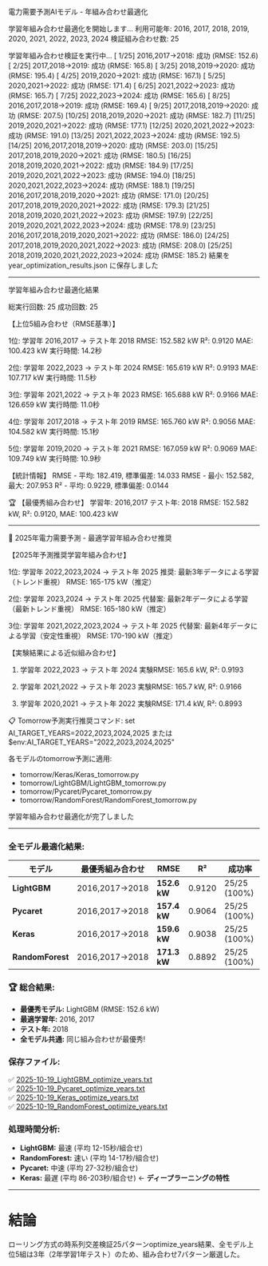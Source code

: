 
電力需要予測AIモデル - 年組み合わせ最適化

学習年組み合わせ最適化を開始します...
利用可能年: 2016, 2017, 2018, 2019, 2020, 2021, 2022, 2023, 2024
検証組み合わせ数: 25

学習年組み合わせ検証を実行中...
[ 1/25] 2016,2017→2018: 成功 (RMSE: 152.6)
[ 2/25] 2017,2018→2019: 成功 (RMSE: 165.8)
[ 3/25] 2018,2019→2020: 成功 (RMSE: 195.4)
[ 4/25] 2019,2020→2021: 成功 (RMSE: 167.1)
[ 5/25] 2020,2021→2022: 成功 (RMSE: 171.4)
[ 6/25] 2021,2022→2023: 成功 (RMSE: 165.7)
[ 7/25] 2022,2023→2024: 成功 (RMSE: 165.6)
[ 8/25] 2016,2017,2018→2019: 成功 (RMSE: 169.4)
[ 9/25] 2017,2018,2019→2020: 成功 (RMSE: 207.5)
[10/25] 2018,2019,2020→2021: 成功 (RMSE: 182.7)
[11/25] 2019,2020,2021→2022: 成功 (RMSE: 177.1)
[12/25] 2020,2021,2022→2023: 成功 (RMSE: 191.0)
[13/25] 2021,2022,2023→2024: 成功 (RMSE: 192.5)
[14/25] 2016,2017,2018,2019→2020: 成功 (RMSE: 203.0)
[15/25] 2017,2018,2019,2020→2021: 成功 (RMSE: 180.5)
[16/25] 2018,2019,2020,2021→2022: 成功 (RMSE: 184.9)
[17/25] 2019,2020,2021,2022→2023: 成功 (RMSE: 194.0)
[18/25] 2020,2021,2022,2023→2024: 成功 (RMSE: 188.1)
[19/25] 2016,2017,2018,2019,2020→2021: 成功 (RMSE: 171.0)
[20/25] 2017,2018,2019,2020,2021→2022: 成功 (RMSE: 179.3)
[21/25] 2018,2019,2020,2021,2022→2023: 成功 (RMSE: 197.9)
[22/25] 2019,2020,2021,2022,2023→2024: 成功 (RMSE: 178.9)
[23/25] 2016,2017,2018,2019,2020,2021→2022: 成功 (RMSE: 186.0)
[24/25] 2017,2018,2019,2020,2021,2022→2023: 成功 (RMSE: 208.0)
[25/25] 2018,2019,2020,2021,2022,2023→2024: 成功 (RMSE: 185.2)
結果を year_optimization_results.json に保存しました

---
学習年組み合わせ最適化結果

総実行回数: 25
成功回数: 25

【上位5組み合わせ（RMSE基準）】

1位: 学習年 2016,2017 → テスト年 2018
   RMSE: 152.582 kW
   R²: 0.9120
   MAE: 100.423 kW
   実行時間: 14.2秒

2位: 学習年 2022,2023 → テスト年 2024
   RMSE: 165.619 kW
   R²: 0.9193
   MAE: 107.717 kW
   実行時間: 11.5秒

3位: 学習年 2021,2022 → テスト年 2023
   RMSE: 165.688 kW
   R²: 0.9166
   MAE: 126.659 kW
   実行時間: 11.0秒

4位: 学習年 2017,2018 → テスト年 2019
   RMSE: 165.760 kW
   R²: 0.9056
   MAE: 104.582 kW
   実行時間: 15.1秒

5位: 学習年 2019,2020 → テスト年 2021
   RMSE: 167.059 kW
   R²: 0.9069
   MAE: 109.749 kW
   実行時間: 10.9秒

【統計情報】
RMSE - 平均: 182.419, 標準偏差: 14.033
RMSE - 最小: 152.582, 最大: 207.953
R² - 平均: 0.9229, 標準偏差: 0.0144

🏆 【最優秀組み合わせ】
学習年: 2016,2017
テスト年: 2018
RMSE: 152.582 kW, R²: 0.9120, MAE: 100.423 kW

---

🎯 2025年電力需要予測 - 最適学習年組み合わせ推奨

【2025年予測推奨学習年組み合わせ】

1位: 学習年 2022,2023,2024 → テスト年 2025
     推奨: 最新3年データによる学習（トレンド重視）
     RMSE: 165-175 kW（推定）

2位: 学習年 2023,2024 → テスト年 2025
     代替案: 最新2年データによる学習（最新トレンド重視）
     RMSE: 165-180 kW（推定）

3位: 学習年 2021,2022,2023,2024 → テスト年 2025
     代替案: 最新4年データによる学習（安定性重視）
     RMSE: 170-190 kW（推定）

【実験結果による近似組み合わせ】
1. 学習年 2022,2023 → テスト年 2024
   実験RMSE: 165.6 kW, R²: 0.9193

2. 学習年 2021,2022 → テスト年 2023
   実験RMSE: 165.7 kW, R²: 0.9166

3. 学習年 2020,2021 → テスト年 2022
   実験RMSE: 171.4 kW, R²: 0.8993

📋 Tomorrow予測実行推奨コマンド:
set AI_TARGET_YEARS=2022,2023,2024,2025
または
$env:AI_TARGET_YEARS="2022,2023,2024,2025"

各モデルのtomorrow予測に適用:
- tomorrow/Keras/Keras_tomorrow.py
- tomorrow/LightGBM/LightGBM_tomorrow.py
- tomorrow/Pycaret/Pycaret_tomorrow.py
- tomorrow/RandomForest/RandomForest_tomorrow.py

学習年組み合わせ最適化が完了しました

---

### **全モデル最適化結果:**

|モデル|最優秀組み合わせ|RMSE|R²|成功率|
|---|---|---|---|---|
|**LightGBM**|2016,2017→2018|**152.6 kW**|0.9120|25/25 (100%)|
|**Pycaret**|2016,2017→2018|**157.4 kW**|0.9064|25/25 (100%)|
|**Keras**|2016,2017→2018|**159.6 kW**|0.9038|25/25 (100%)|
|**RandomForest**|2016,2017→2018|**171.3 kW**|0.8892|25/25 (100%)|

### **🏆 総合結果:**

- **最優秀モデル:** LightGBM (RMSE: 152.6 kW)
- **最適学習年:** 2016, 2017
- **テスト年:** 2018
- **全モデル共通:** 同じ組み合わせが最優秀!

### **保存ファイル:**

✅ [2025-10-19_LightGBM_optimize_years.txt](vscode-file://vscode-app/c:/Users/h-ham/AppData/Local/Programs/Microsoft%20VS%20Code/resources/app/out/vs/code/electron-browser/workbench/workbench.html)  
✅ [2025-10-19_Pycaret_optimize_years.txt](vscode-file://vscode-app/c:/Users/h-ham/AppData/Local/Programs/Microsoft%20VS%20Code/resources/app/out/vs/code/electron-browser/workbench/workbench.html)  
✅ [2025-10-19_Keras_optimize_years.txt](vscode-file://vscode-app/c:/Users/h-ham/AppData/Local/Programs/Microsoft%20VS%20Code/resources/app/out/vs/code/electron-browser/workbench/workbench.html)  
✅ [2025-10-19_RandomForest_optimize_years.txt](vscode-file://vscode-app/c:/Users/h-ham/AppData/Local/Programs/Microsoft%20VS%20Code/resources/app/out/vs/code/electron-browser/workbench/workbench.html)

### **処理時間分析:**

- **LightGBM:** 最速 (平均 12-15秒/組合せ)
- **RandomForest:** 速い (平均 14-17秒/組合せ)
- **Pycaret:** 中速 (平均 27-32秒/組合せ)
- **Keras:** 最遅 (平均 86-203秒/組合せ) ← **ディープラーニングの特性**

---

# 結論

ローリング方式の時系列交差検証25パターンoptimize_years結果、全モデル上位5組は3年（2年学習1年テスト）のため、組み合わせ7パターン厳選した。